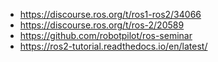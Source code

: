 - https://discourse.ros.org/t/ros1-ros2/34066
- https://discourse.ros.org/t/ros-2/20589
- https://github.com/robotpilot/ros-seminar
- https://ros2-tutorial.readthedocs.io/en/latest/
